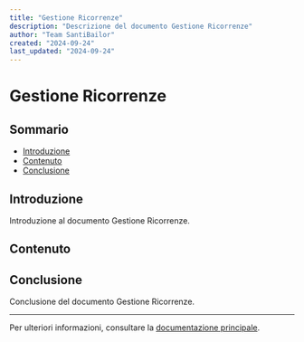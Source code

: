 ```yaml
---
title: "Gestione Ricorrenze"
description: "Descrizione del documento Gestione Ricorrenze"
author: "Team SantiBailor"
created: "2024-09-24"
last_updated: "2024-09-24"
---
```


# Gestione Ricorrenze

## Sommario
- [Introduzione](#introduzione)
- [Contenuto](#contenuto)
- [Conclusione](#conclusione)

## Introduzione
Introduzione al documento Gestione Ricorrenze.

## Contenuto


## Conclusione
Conclusione del documento Gestione Ricorrenze.

---
Per ulteriori informazioni, consultare la [documentazione principale](../README.md).
